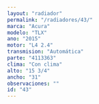 ```yaml
---
layout: "radiador"
permalink: "/radiadores/43/"
marca: "Acura"
modelo: "TLX"
ano: "2015"
motor: "L4 2.4"
transmision: "Automática"
parte: "4113363"
clima: "Con clima"
alto: "15 3/4"
ancho: "31"
observaciones: ""
id: "43"
---
```


